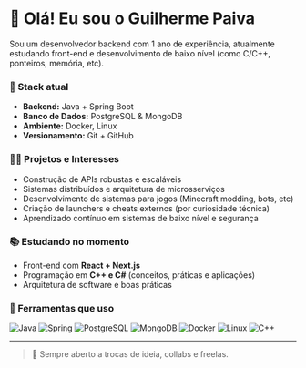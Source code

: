 # 👋 Olá! Eu sou o Guilherme Paiva

Sou um desenvolvedor backend com 1 ano de experiência, atualmente estudando front-end e desenvolvimento de baixo nível (como C/C++, ponteiros, memória, etc).

### 🚀 Stack atual
- **Backend:** Java + Spring Boot
- **Banco de Dados:** PostgreSQL & MongoDB
- **Ambiente:** Docker, Linux
- **Versionamento:** Git + GitHub

### 👨‍💻 Projetos e Interesses
- Construção de APIs robustas e escaláveis
- Sistemas distribuídos e arquitetura de microsserviços
- Desenvolvimento de sistemas para jogos (Minecraft modding, bots, etc)
- Criação de launchers e cheats externos (por curiosidade técnica)
- Aprendizado contínuo em sistemas de baixo nível e segurança

### 📚 Estudando no momento
- Front-end com **React + Next.js**
- Programação em **C++ e C#** (conceitos, práticas e aplicações)
- Arquitetura de software e boas práticas

### 🧰 Ferramentas que uso
![Java](https://img.shields.io/badge/Java-ED8B00?style=flat&logo=openjdk&logoColor=white)
![Spring](https://img.shields.io/badge/Spring-6DB33F?style=flat&logo=spring&logoColor=white)
![PostgreSQL](https://img.shields.io/badge/PostgreSQL-336791?style=flat&logo=postgresql&logoColor=white)
![MongoDB](https://img.shields.io/badge/MongoDB-47A248?style=flat&logo=mongodb&logoColor=white)
![Docker](https://img.shields.io/badge/Docker-2496ED?style=flat&logo=docker&logoColor=white)
![Linux](https://img.shields.io/badge/Linux-FCC624?style=flat&logo=linux&logoColor=black)
![C++](https://img.shields.io/badge/C++-00599C?style=flat&logo=cplusplus&logoColor=white)

---

> 💬 Sempre aberto a trocas de ideia, collabs e freelas.

